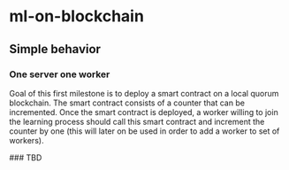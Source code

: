 # ml-on-blockchain

## Simple behavior

### One server one worker

Goal of this first milestone is to deploy a smart contract on a local quorum blockchain.
The smart contract consists of a counter that can be incremented.
Once the smart contract is deployed, a worker willing to join the learning process should call this smart contract and
increment the counter by one (this will later on be used in order to add a worker to set of workers).


### TBD

